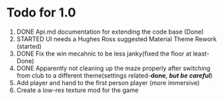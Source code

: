 # Todo for 1.0

1. DONE Api.md documentation for extending the code base (Done)
2. STARTED UI needs a Hughes Ross suggested Material Theme Rework (started)
3. DONE Fix the win mecahnic to be less janky(fixed the floor at least-Done)
4. DONE Apparently not cleaning up the maze properly after switching from club to a different theme(settings related-**done**, ***but be careful***)
5. Add player and hand to the first person player (more immersive)
6. Create a low-res texture mod for the game